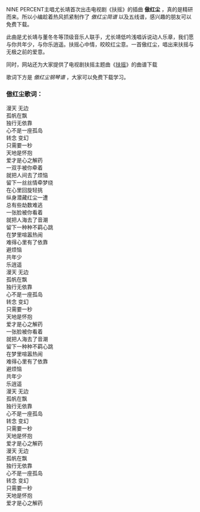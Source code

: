 

NINE PERCENT主唱尤长靖首次出击电视剧《扶摇》的插曲 **傲红尘** ，真的是精研而来。所以小编趁着热风抓紧制作了 _傲红尘简谱_
以及五线谱，感兴趣的朋友可以免费下载。

此曲是尤长靖与董冬冬等顶级音乐人联手，尤长靖低吟浅唱诉说动人乐章，我们愿与你共年少，与你乐逍遥。扶摇心中情，皎皎红尘意。一首傲红尘，唱出来扶摇与无极之前的爱意。

同时，网站还为大家提供了电视剧扶摇主题曲《[扶摇](Music-9280-扶摇-电视剧扶摇主题曲.html "扶摇")》的曲谱下载

歌词下方是 _傲红尘钢琴谱_ ，大家可以免费下载学习。

### 傲红尘歌词：

漫天 无边  
孤帆在飘  
独行无依靠  
心不是一座孤岛  
转念 变幻  
只需要一秒  
天地是怀抱  
爱才是心之解药  
一双手被你牵着  
就把人间去了烦恼  
留下一丝丝情牵梦绕  
在心里回旋轻挑  
纵身潜藏红尘一遭  
总有些劫数难逃  
一张脸被你看着  
就把人海去了音潮  
留下一种种不羁心跳  
在梦里喧嚣热闹  
难得心里有了依靠  
避烦恼  
共年少  
乐逍遥  
漫天 无边  
孤帆在飘  
独行无依靠  
心不是一座孤岛  
转念 变幻  
只需要一秒  
天地是怀抱  
爱才是心之解药  
一张脸被你看着  
就把人海去了音潮  
留下一种种不羁心跳  
在梦里喧嚣热闹  
难得心里有了依靠  
避烦恼  
共年少  
乐逍遥  
漫天 无边  
孤帆在飘  
独行无依靠  
心不是一座孤岛  
转念 变幻  
只需要一秒  
天地是怀抱  
爱才是心之解药  
漫天 无边  
孤帆在飘  
独行无依靠  
心不是一座孤岛  
转念 变幻  
只需要一秒  
天地是怀抱  
爱才是心之解药

